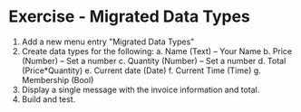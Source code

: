 ﻿# Exercise - Migrated Data Types


1.	Add a new menu entry "Migrated Data Types"
2.	Create data types for the following:
	a.	Name (Text) – Your Name
	b.	Price (Number) – Set a number
	c.	Quantity (Number) – Set a number
	d.	Total (Price*Quantity)
	e.	Current date (Date)
	f.	Current Time (Time)
	g.	Membership (Bool)
3.	Display a single message with the invoice information and total.
4.	Build and test.
 
